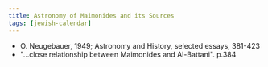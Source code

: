```yaml
---
title: Astronomy of Maimonides and its Sources
tags: [jewish-calendar]
---
```

- O. Neugebauer, 1949; Astronomy and History, selected essays, 381-423
- "...close relationship between Maimonides and Al-Battani". p.384
